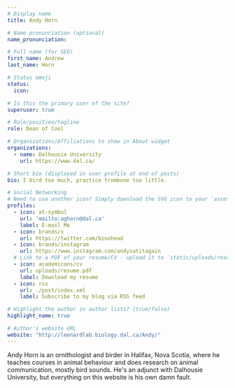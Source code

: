 ```yaml
---
# Display name
title: Andy Horn

# Name pronunciation (optional)
name_pronunciation:

# Full name (for SEO)
first_name: Andrew
last_name: Horn

# Status emoji
status:
  icon: 

# Is this the primary user of the site?
superuser: true

# Role/position/tagline
role: Dean of Cool

# Organizations/Affiliations to show in About widget
organizations:
  - name: Dalhousie University
    url: https://www.dal.ca/

# Short bio (displayed in user profile at end of posts)
bio: I bird too much, practice trombone too little.

# Social Networking
# Need to use another icon? Simply download the SVG icon to your `assets/media/icons/` folder.
profiles:
  - icon: at-symbol
    url: 'mailto:aghorn@dal.ca'
    label: E-mail Me
  - icon: brands/x
    url: https://twitter.com/binohead
  - icon: brands/instagram
    url: https://www.instagram.com/andysatitagain
  # Link to a PDF of your resume/CV - upload it to `static/uploads/resume.pdf`
  - icon: academicons/cv
    url: uploads/resume.pdf
    label: Download my resume
  - icon: rss
    url: ./post/index.xml
    label: Subscribe to my blog via RSS feed

# Highlight the author in author lists? (true/false)
highlight_name: true

# Author's website URL
website: "http://leonardlab.biology.dal.ca/Andy/"
---
```


Andy Horn is an ornithologist and birder in Halifax, Nova Scotia, where he teaches courses in animal behaviour and does research on animal communication, mostly bird sounds. He's an adjunct with Dalhousie University, but everything on this website is his own damn fault.
